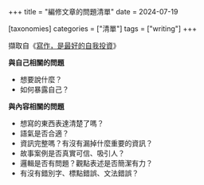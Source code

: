 +++
title = "編修文章的問題清單"
date = 2024-07-19

[taxonomies]
categories = ["清單"]
tags = ["writing"]
+++

擷取自《[寫作，是最好的自我投資](@/reading-notes/writing-is-the-best-self-investment/index.md)》


**與自己相關的問題**
- 想要說什麼？
- 如何暴露自己？

**與內容相關的問題**
- 想寫的東西表達清楚了嗎？
- 語氣是否合適？
- 資訊完整嗎？有沒有漏掉什麼重要的資訊？
- 故事案例是否真實可信、吸引人？
- 邏輯是否有問題？觀點表述是否簡潔有力？
- 有沒有錯別字、標點錯誤、文法錯誤？
